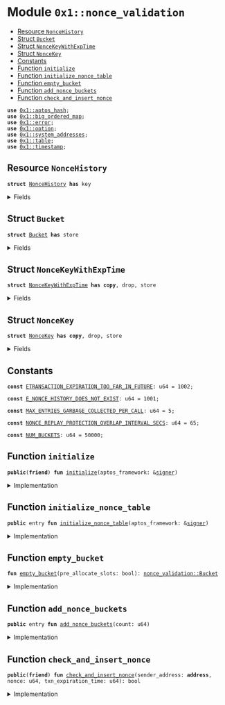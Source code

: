 
<a id="0x1_nonce_validation"></a>

# Module `0x1::nonce_validation`



-  [Resource `NonceHistory`](#0x1_nonce_validation_NonceHistory)
-  [Struct `Bucket`](#0x1_nonce_validation_Bucket)
-  [Struct `NonceKeyWithExpTime`](#0x1_nonce_validation_NonceKeyWithExpTime)
-  [Struct `NonceKey`](#0x1_nonce_validation_NonceKey)
-  [Constants](#@Constants_0)
-  [Function `initialize`](#0x1_nonce_validation_initialize)
-  [Function `initialize_nonce_table`](#0x1_nonce_validation_initialize_nonce_table)
-  [Function `empty_bucket`](#0x1_nonce_validation_empty_bucket)
-  [Function `add_nonce_buckets`](#0x1_nonce_validation_add_nonce_buckets)
-  [Function `check_and_insert_nonce`](#0x1_nonce_validation_check_and_insert_nonce)


<pre><code><b>use</b> <a href="../../aptos-stdlib/../move-stdlib/doc/hash.md#0x1_aptos_hash">0x1::aptos_hash</a>;
<b>use</b> <a href="big_ordered_map.md#0x1_big_ordered_map">0x1::big_ordered_map</a>;
<b>use</b> <a href="../../aptos-stdlib/../move-stdlib/doc/error.md#0x1_error">0x1::error</a>;
<b>use</b> <a href="../../aptos-stdlib/../move-stdlib/doc/option.md#0x1_option">0x1::option</a>;
<b>use</b> <a href="system_addresses.md#0x1_system_addresses">0x1::system_addresses</a>;
<b>use</b> <a href="../../aptos-stdlib/doc/table.md#0x1_table">0x1::table</a>;
<b>use</b> <a href="timestamp.md#0x1_timestamp">0x1::timestamp</a>;
</code></pre>



<a id="0x1_nonce_validation_NonceHistory"></a>

## Resource `NonceHistory`



<pre><code><b>struct</b> <a href="nonce_validation.md#0x1_nonce_validation_NonceHistory">NonceHistory</a> <b>has</b> key
</code></pre>



<details>
<summary>Fields</summary>


<dl>
<dt>
<code>nonce_table: <a href="../../aptos-stdlib/doc/table.md#0x1_table_Table">table::Table</a>&lt;u64, <a href="nonce_validation.md#0x1_nonce_validation_Bucket">nonce_validation::Bucket</a>&gt;</code>
</dt>
<dd>

</dd>
<dt>
<code>next_key: u64</code>
</dt>
<dd>

</dd>
</dl>


</details>

<a id="0x1_nonce_validation_Bucket"></a>

## Struct `Bucket`



<pre><code><b>struct</b> <a href="nonce_validation.md#0x1_nonce_validation_Bucket">Bucket</a> <b>has</b> store
</code></pre>



<details>
<summary>Fields</summary>


<dl>
<dt>
<code>nonces_ordered_by_exp_time: <a href="big_ordered_map.md#0x1_big_ordered_map_BigOrderedMap">big_ordered_map::BigOrderedMap</a>&lt;<a href="nonce_validation.md#0x1_nonce_validation_NonceKeyWithExpTime">nonce_validation::NonceKeyWithExpTime</a>, bool&gt;</code>
</dt>
<dd>

</dd>
<dt>
<code>nonce_to_exp_time_map: <a href="big_ordered_map.md#0x1_big_ordered_map_BigOrderedMap">big_ordered_map::BigOrderedMap</a>&lt;<a href="nonce_validation.md#0x1_nonce_validation_NonceKey">nonce_validation::NonceKey</a>, u64&gt;</code>
</dt>
<dd>

</dd>
</dl>


</details>

<a id="0x1_nonce_validation_NonceKeyWithExpTime"></a>

## Struct `NonceKeyWithExpTime`



<pre><code><b>struct</b> <a href="nonce_validation.md#0x1_nonce_validation_NonceKeyWithExpTime">NonceKeyWithExpTime</a> <b>has</b> <b>copy</b>, drop, store
</code></pre>



<details>
<summary>Fields</summary>


<dl>
<dt>
<code>txn_expiration_time: u64</code>
</dt>
<dd>

</dd>
<dt>
<code>sender_address: <b>address</b></code>
</dt>
<dd>

</dd>
<dt>
<code>nonce: u64</code>
</dt>
<dd>

</dd>
</dl>


</details>

<a id="0x1_nonce_validation_NonceKey"></a>

## Struct `NonceKey`



<pre><code><b>struct</b> <a href="nonce_validation.md#0x1_nonce_validation_NonceKey">NonceKey</a> <b>has</b> <b>copy</b>, drop, store
</code></pre>



<details>
<summary>Fields</summary>


<dl>
<dt>
<code>sender_address: <b>address</b></code>
</dt>
<dd>

</dd>
<dt>
<code>nonce: u64</code>
</dt>
<dd>

</dd>
</dl>


</details>

<a id="@Constants_0"></a>

## Constants


<a id="0x1_nonce_validation_ETRANSACTION_EXPIRATION_TOO_FAR_IN_FUTURE"></a>



<pre><code><b>const</b> <a href="nonce_validation.md#0x1_nonce_validation_ETRANSACTION_EXPIRATION_TOO_FAR_IN_FUTURE">ETRANSACTION_EXPIRATION_TOO_FAR_IN_FUTURE</a>: u64 = 1002;
</code></pre>



<a id="0x1_nonce_validation_E_NONCE_HISTORY_DOES_NOT_EXIST"></a>



<pre><code><b>const</b> <a href="nonce_validation.md#0x1_nonce_validation_E_NONCE_HISTORY_DOES_NOT_EXIST">E_NONCE_HISTORY_DOES_NOT_EXIST</a>: u64 = 1001;
</code></pre>



<a id="0x1_nonce_validation_MAX_ENTRIES_GARBAGE_COLLECTED_PER_CALL"></a>



<pre><code><b>const</b> <a href="nonce_validation.md#0x1_nonce_validation_MAX_ENTRIES_GARBAGE_COLLECTED_PER_CALL">MAX_ENTRIES_GARBAGE_COLLECTED_PER_CALL</a>: u64 = 5;
</code></pre>



<a id="0x1_nonce_validation_NONCE_REPLAY_PROTECTION_OVERLAP_INTERVAL_SECS"></a>



<pre><code><b>const</b> <a href="nonce_validation.md#0x1_nonce_validation_NONCE_REPLAY_PROTECTION_OVERLAP_INTERVAL_SECS">NONCE_REPLAY_PROTECTION_OVERLAP_INTERVAL_SECS</a>: u64 = 65;
</code></pre>



<a id="0x1_nonce_validation_NUM_BUCKETS"></a>



<pre><code><b>const</b> <a href="nonce_validation.md#0x1_nonce_validation_NUM_BUCKETS">NUM_BUCKETS</a>: u64 = 50000;
</code></pre>



<a id="0x1_nonce_validation_initialize"></a>

## Function `initialize`



<pre><code><b>public</b>(<b>friend</b>) <b>fun</b> <a href="nonce_validation.md#0x1_nonce_validation_initialize">initialize</a>(aptos_framework: &<a href="../../aptos-stdlib/../move-stdlib/doc/signer.md#0x1_signer">signer</a>)
</code></pre>



<details>
<summary>Implementation</summary>


<pre><code><b>public</b>(<b>friend</b>) <b>fun</b> <a href="nonce_validation.md#0x1_nonce_validation_initialize">initialize</a>(aptos_framework: &<a href="../../aptos-stdlib/../move-stdlib/doc/signer.md#0x1_signer">signer</a>) {
    <a href="nonce_validation.md#0x1_nonce_validation_initialize_nonce_table">initialize_nonce_table</a>(aptos_framework);
}
</code></pre>



</details>

<a id="0x1_nonce_validation_initialize_nonce_table"></a>

## Function `initialize_nonce_table`



<pre><code><b>public</b> entry <b>fun</b> <a href="nonce_validation.md#0x1_nonce_validation_initialize_nonce_table">initialize_nonce_table</a>(aptos_framework: &<a href="../../aptos-stdlib/../move-stdlib/doc/signer.md#0x1_signer">signer</a>)
</code></pre>



<details>
<summary>Implementation</summary>


<pre><code><b>public</b> entry <b>fun</b> <a href="nonce_validation.md#0x1_nonce_validation_initialize_nonce_table">initialize_nonce_table</a>(aptos_framework: &<a href="../../aptos-stdlib/../move-stdlib/doc/signer.md#0x1_signer">signer</a>) {
    <a href="system_addresses.md#0x1_system_addresses_assert_aptos_framework">system_addresses::assert_aptos_framework</a>(aptos_framework);
    <b>if</b> (!<b>exists</b>&lt;<a href="nonce_validation.md#0x1_nonce_validation_NonceHistory">NonceHistory</a>&gt;(@aptos_framework)) {
        <b>let</b> <a href="../../aptos-stdlib/doc/table.md#0x1_table">table</a> = <a href="../../aptos-stdlib/doc/table.md#0x1_table_new">table::new</a>();
        <b>let</b> nonce_history = <a href="nonce_validation.md#0x1_nonce_validation_NonceHistory">NonceHistory</a> {
            nonce_table: <a href="../../aptos-stdlib/doc/table.md#0x1_table">table</a>,
            next_key: 0,
        };
        <b>move_to</b>&lt;<a href="nonce_validation.md#0x1_nonce_validation_NonceHistory">NonceHistory</a>&gt;(aptos_framework, nonce_history);
    };
}
</code></pre>



</details>

<a id="0x1_nonce_validation_empty_bucket"></a>

## Function `empty_bucket`



<pre><code><b>fun</b> <a href="nonce_validation.md#0x1_nonce_validation_empty_bucket">empty_bucket</a>(pre_allocate_slots: bool): <a href="nonce_validation.md#0x1_nonce_validation_Bucket">nonce_validation::Bucket</a>
</code></pre>



<details>
<summary>Implementation</summary>


<pre><code><b>fun</b> <a href="nonce_validation.md#0x1_nonce_validation_empty_bucket">empty_bucket</a>(pre_allocate_slots: bool): <a href="nonce_validation.md#0x1_nonce_validation_Bucket">Bucket</a> {
    <b>let</b> bucket = <a href="nonce_validation.md#0x1_nonce_validation_Bucket">Bucket</a> {
        nonces_ordered_by_exp_time: <a href="big_ordered_map.md#0x1_big_ordered_map_new_with_reusable">big_ordered_map::new_with_reusable</a>(),
        nonce_to_exp_time_map: <a href="big_ordered_map.md#0x1_big_ordered_map_new_with_reusable">big_ordered_map::new_with_reusable</a>(),
    };

    <b>if</b> (pre_allocate_slots) {
        // Initiating big ordered maps <b>with</b> 5 pre-allocated storage slots.
        // (expiration time, <b>address</b>, nonce) is together 48 bytes.
        // A 4 KB storage slot can store 80+ such tuples.
        // The 5 slots should be more than enough for the current <b>use</b> case.
        bucket.nonces_ordered_by_exp_time.allocate_spare_slots(5);
        bucket.nonce_to_exp_time_map.allocate_spare_slots(5);
    };
    bucket
}
</code></pre>



</details>

<a id="0x1_nonce_validation_add_nonce_buckets"></a>

## Function `add_nonce_buckets`



<pre><code><b>public</b> entry <b>fun</b> <a href="nonce_validation.md#0x1_nonce_validation_add_nonce_buckets">add_nonce_buckets</a>(count: u64)
</code></pre>



<details>
<summary>Implementation</summary>


<pre><code><b>public</b> entry <b>fun</b> <a href="nonce_validation.md#0x1_nonce_validation_add_nonce_buckets">add_nonce_buckets</a>(count: u64) <b>acquires</b> <a href="nonce_validation.md#0x1_nonce_validation_NonceHistory">NonceHistory</a> {
    <b>assert</b>!(<b>exists</b>&lt;<a href="nonce_validation.md#0x1_nonce_validation_NonceHistory">NonceHistory</a>&gt;(@aptos_framework), <a href="../../aptos-stdlib/../move-stdlib/doc/error.md#0x1_error_invalid_state">error::invalid_state</a>(<a href="nonce_validation.md#0x1_nonce_validation_E_NONCE_HISTORY_DOES_NOT_EXIST">E_NONCE_HISTORY_DOES_NOT_EXIST</a>));
    <b>let</b> nonce_history = &<b>mut</b> <a href="nonce_validation.md#0x1_nonce_validation_NonceHistory">NonceHistory</a>[@aptos_framework];
    for (i in 0..count) {
        <b>if</b> (nonce_history.next_key &lt;= <a href="nonce_validation.md#0x1_nonce_validation_NUM_BUCKETS">NUM_BUCKETS</a>) {
            <b>if</b> (!nonce_history.nonce_table.contains(nonce_history.next_key)) {
                nonce_history.nonce_table.add(
                    nonce_history.next_key,
                    <a href="nonce_validation.md#0x1_nonce_validation_empty_bucket">empty_bucket</a>(<b>true</b>)
                );
            };
            nonce_history.next_key = nonce_history.next_key + 1;
        }
    }
}
</code></pre>



</details>

<a id="0x1_nonce_validation_check_and_insert_nonce"></a>

## Function `check_and_insert_nonce`



<pre><code><b>public</b>(<b>friend</b>) <b>fun</b> <a href="nonce_validation.md#0x1_nonce_validation_check_and_insert_nonce">check_and_insert_nonce</a>(sender_address: <b>address</b>, nonce: u64, txn_expiration_time: u64): bool
</code></pre>



<details>
<summary>Implementation</summary>


<pre><code><b>public</b>(<b>friend</b>) <b>fun</b> <a href="nonce_validation.md#0x1_nonce_validation_check_and_insert_nonce">check_and_insert_nonce</a>(
    sender_address: <b>address</b>,
    nonce: u64,
    txn_expiration_time: u64,
): bool <b>acquires</b> <a href="nonce_validation.md#0x1_nonce_validation_NonceHistory">NonceHistory</a> {
    <b>assert</b>!(<b>exists</b>&lt;<a href="nonce_validation.md#0x1_nonce_validation_NonceHistory">NonceHistory</a>&gt;(@aptos_framework), <a href="../../aptos-stdlib/../move-stdlib/doc/error.md#0x1_error_invalid_state">error::invalid_state</a>(<a href="nonce_validation.md#0x1_nonce_validation_E_NONCE_HISTORY_DOES_NOT_EXIST">E_NONCE_HISTORY_DOES_NOT_EXIST</a>));
    // Check <b>if</b> the transaction expiration time is too far in the future.
    <b>assert</b>!(txn_expiration_time &lt;= <a href="timestamp.md#0x1_timestamp_now_seconds">timestamp::now_seconds</a>() + <a href="nonce_validation.md#0x1_nonce_validation_NONCE_REPLAY_PROTECTION_OVERLAP_INTERVAL_SECS">NONCE_REPLAY_PROTECTION_OVERLAP_INTERVAL_SECS</a>, <a href="../../aptos-stdlib/../move-stdlib/doc/error.md#0x1_error_invalid_state">error::invalid_state</a>(<a href="nonce_validation.md#0x1_nonce_validation_ETRANSACTION_EXPIRATION_TOO_FAR_IN_FUTURE">ETRANSACTION_EXPIRATION_TOO_FAR_IN_FUTURE</a>));
    <b>let</b> nonce_history = &<b>mut</b> <a href="nonce_validation.md#0x1_nonce_validation_NonceHistory">NonceHistory</a>[@aptos_framework];
    <b>let</b> nonce_key = <a href="nonce_validation.md#0x1_nonce_validation_NonceKey">NonceKey</a> {
        sender_address,
        nonce,
    };
    <b>let</b> bucket_index = sip_hash_from_value(&nonce_key) % <a href="nonce_validation.md#0x1_nonce_validation_NUM_BUCKETS">NUM_BUCKETS</a>;
    <b>let</b> current_time = <a href="timestamp.md#0x1_timestamp_now_seconds">timestamp::now_seconds</a>();
    <b>if</b> (!nonce_history.nonce_table.contains(bucket_index)) {
        nonce_history.nonce_table.add(
            bucket_index,
            <a href="nonce_validation.md#0x1_nonce_validation_empty_bucket">empty_bucket</a>(<b>false</b>)
        );
    };
    <b>let</b> bucket = <a href="../../aptos-stdlib/doc/table.md#0x1_table_borrow_mut">table::borrow_mut</a>(&<b>mut</b> nonce_history.nonce_table, bucket_index);

    <b>let</b> existing_exp_time = bucket.nonce_to_exp_time_map.get(&nonce_key);
    <b>if</b> (existing_exp_time.is_some()) {
        <b>let</b> existing_exp_time = existing_exp_time.extract();

        // If the existing (<b>address</b>, nonce) pair <b>has</b> not expired, <b>return</b> <b>false</b>.
        <b>if</b> (existing_exp_time &gt;= current_time) {
            <b>return</b> <b>false</b>;
        };

        // We maintain an <b>invariant</b> that two transaction <b>with</b> the same (<b>address</b>, nonce) pair cannot be stored
        // in the nonce history <b>if</b> their transaction expiration times are less than `<a href="nonce_validation.md#0x1_nonce_validation_NONCE_REPLAY_PROTECTION_OVERLAP_INTERVAL_SECS">NONCE_REPLAY_PROTECTION_OVERLAP_INTERVAL_SECS</a>`
        // seconds apart.
        <b>if</b> (txn_expiration_time &lt;= existing_exp_time + <a href="nonce_validation.md#0x1_nonce_validation_NONCE_REPLAY_PROTECTION_OVERLAP_INTERVAL_SECS">NONCE_REPLAY_PROTECTION_OVERLAP_INTERVAL_SECS</a>) {
            <b>return</b> <b>false</b>;
        };

        // If the existing (<b>address</b>, nonce) pair <b>has</b> expired, garbage collect it.
        bucket.nonce_to_exp_time_map.remove(&nonce_key);
        bucket.nonces_ordered_by_exp_time.remove(&<a href="nonce_validation.md#0x1_nonce_validation_NonceKeyWithExpTime">NonceKeyWithExpTime</a> {
            txn_expiration_time: existing_exp_time,
            sender_address,
            nonce,
        });
    };

    // Garbage collect upto <a href="nonce_validation.md#0x1_nonce_validation_MAX_ENTRIES_GARBAGE_COLLECTED_PER_CALL">MAX_ENTRIES_GARBAGE_COLLECTED_PER_CALL</a> expired nonces in the bucket.
    <b>let</b> i = 0;
    <b>while</b> (i &lt; <a href="nonce_validation.md#0x1_nonce_validation_MAX_ENTRIES_GARBAGE_COLLECTED_PER_CALL">MAX_ENTRIES_GARBAGE_COLLECTED_PER_CALL</a> && !bucket.nonces_ordered_by_exp_time.is_empty()) {
        <b>let</b> (front_k, _) = bucket.nonces_ordered_by_exp_time.borrow_front();
        // We garbage collect a nonce after it <b>has</b> expired and the <a href="nonce_validation.md#0x1_nonce_validation_NONCE_REPLAY_PROTECTION_OVERLAP_INTERVAL_SECS">NONCE_REPLAY_PROTECTION_OVERLAP_INTERVAL_SECS</a>
        // seconds have passed.
        <b>if</b> (front_k.txn_expiration_time + <a href="nonce_validation.md#0x1_nonce_validation_NONCE_REPLAY_PROTECTION_OVERLAP_INTERVAL_SECS">NONCE_REPLAY_PROTECTION_OVERLAP_INTERVAL_SECS</a> &lt; current_time) {
            bucket.nonces_ordered_by_exp_time.pop_front();
            bucket.nonce_to_exp_time_map.remove(&<a href="nonce_validation.md#0x1_nonce_validation_NonceKey">NonceKey</a> {
                sender_address: front_k.sender_address,
                nonce: front_k.nonce,
            });
        } <b>else</b> {
            <b>break</b>;
        };
        i = i + 1;
    };

    // Insert the (<b>address</b>, nonce) pair in the bucket.
    <b>let</b> nonce_key_with_exp_time = <a href="nonce_validation.md#0x1_nonce_validation_NonceKeyWithExpTime">NonceKeyWithExpTime</a> {
        txn_expiration_time,
        sender_address,
        nonce,
    };
    bucket.nonces_ordered_by_exp_time.add(nonce_key_with_exp_time, <b>true</b>);
    bucket.nonce_to_exp_time_map.add(nonce_key, txn_expiration_time);
    <b>true</b>
}
</code></pre>



</details>


[move-book]: https://aptos.dev/move/book/SUMMARY
